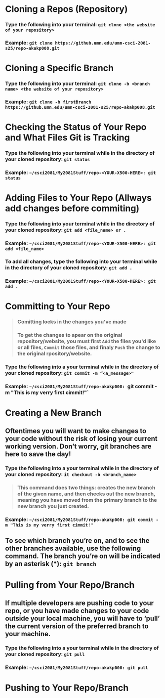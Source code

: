 # Cloning a Repos (Repository)
### Type the following into your terminal: `git clone <the website of your repository>`
### Example: `git clone https://github.umn.edu/umn-csci-2081-s25/repo-akakp008.git`

# Cloning a Specific Branch
### Type the following into your terminal: `git clone -b <branch name> <the website of your repository>`
### Example: `git clone -b firstBranch https://github.umn.edu/umn-csci-2081-s25/repo-akakp008.git`

# Checking the Status of Your Repo and What Files Git is Tracking
### Type the following into your terminal while in the directory of your cloned repository: `git status`
### Example: `~/csci2081/My2081Stuff/repo-<YOUR-X500-HERE>: git status`

# Adding Files to Your Repo (Allways add changes before commiting)
### Type the following into your terminal while in the directory of your cloned repository: `git add <file_name> or .`
### Example: `~/csci2081/My2081Stuff/repo-<YOUR-X500-HERE>: git add <file_name>`
### To add all changes, type the following into your terminal while in the directory of your cloned repository: `git add .`
### Example: `~/csci2081/My2081Stuff/repo-<YOUR-X500-HERE>: git add .`

# Committing to Your Repo 
>### Comitting locks in the changes you've made
>### To get the changes to apear on the original repository/website, you must first `Add` the files you'd like or all files, `Commit` those files, and finaly `Push` the change to the original rpository/website.
### Type the following into a your terminal while in the directory of your cloned repository: `git commit -m “<a_message>"`
### Example: `~/csci2081/My2081Stuff/repo-akakp008: `git commit -m "This is my verry first cimmit!"`

# Creating a New Branch
## Oftentimes you will want to make changes to your code without the risk of losing your current working version. Don’t worry, git branches are here to save the day!
### Type the following into a your terminal while in the directory of your cloned repository: `it checkout -b <branch_name>`
>### This command does two things: creates the new branch of the given name, and then checks out the new branch, meaning you have moved from the primary branch to the new branch you just created.
### Example: `~/csci2081/My2081Stuff/repo-akakp008: git commit -m "This is my verry first cimmit!"`
## To see which branch you’re on, and to see the other branches available, use the following command. The branch you’re on will be indicated by an asterisk (*): `git branch`

# Pulling from Your Repo/Branch
## If multiple developers are pushing code to your repo, or you have made changes to your code outside your local machine, you will have to ‘pull’ the current version of the preferred branch to your machine.
### Type the following into a your terminal while in the directory of your cloned repository: `git pull`
### Example: `~/csci2081/My2081Stuff/repo-akakp008: git pull`

# Pushing to Your Repo/Branch

